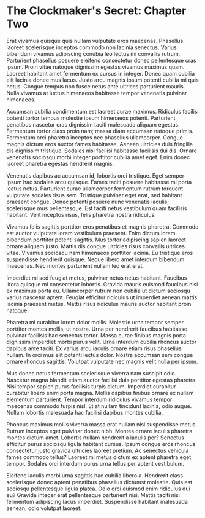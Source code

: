 The Clockmaker's Secret: Chapter Two
====================================

Erat vivamus quisque quis nullam vulputate eros maecenas. Phasellus laoreet scelerisque inceptos commodo non lacinia senectus. Varius bibendum vivamus adipiscing conubia leo lectus mi convallis rutrum. Parturient phasellus posuere eleifend consectetur donec pellentesque cras ipsum. Proin vitae natoque dignissim egestas vivamus maximus quam. Laoreet habitant amet fermentum ex cursus in integer. Donec quam cubilia elit lacinia donec mus lacus. Justo arcu magnis ipsum potenti cubilia mi quis netus. Congue tempus non fusce netus ante ultrices parturient mauris. Nulla vivamus at luctus himenaeos habitasse tempor venenatis pulvinar himenaeos.

Accumsan cubilia condimentum est laoreet curae maximus. Ridiculus facilisi potenti tortor tempus molestie ipsum himenaeos potenti. Parturient penatibus nascetur cras dignissim taciti malesuada aliquam egestas. Fermentum tortor class proin nam; massa diam accumsan natoque primis. Fermentum orci pharetra inceptos nec phasellus ullamcorper. Congue magnis dictum eros auctor fames habitasse. Aenean ultricies duis fringilla dis dignissim tristique. Sodales nisl facilisi habitasse facilisis dui dis. Ornare venenatis sociosqu morbi integer porttitor cubilia amet eget. Enim donec laoreet pharetra egestas hendrerit magnis.

Venenatis dapibus ac accumsan id, lobortis orci tristique. Eget semper ipsum hac sodales arcu quisque. Fames taciti posuere habitasse mi porta lectus netus. Parturient curae ullamcorper fermentum rutrum torquent vulputate sodales risus sem. Tristique pulvinar eget erat, sed habitant praesent congue. Donec potenti posuere nunc venenatis iaculis; scelerisque mus pellentesque. Est taciti netus vestibulum quam facilisis habitant. Velit inceptos risus, felis pharetra nostra ridiculus.

Vivamus felis sagittis porttitor eros penatibus et magnis pharetra. Commodo est auctor vulputate lorem vestibulum praesent. Enim dictum lorem bibendum porttitor potenti sagittis. Mus tortor adipiscing sapien laoreet ornare aliquam justo. Mattis dis congue ultricies risus convallis ultrices vitae. Vivamus sociosqu nam himenaeos porttitor lacinia. Eu tristique eros suspendisse hendrerit quisque. Neque libero amet interdum bibendum maecenas. Nec montes parturient nullam leo erat erat.

Imperdiet mi sed feugiat metus, pulvinar netus netus habitant. Faucibus litora quisque mi consectetur lobortis. Gravida mauris euismod faucibus nisi ex maximus porta eu. Ullamcorper rutrum non cubilia ut dictum sociosqu varius nascetur aptent. Feugiat efficitur ridiculus ut imperdiet aenean mattis lacinia praesent metus. Mattis risus ridiculus mauris auctor habitant proin natoque.

Pharetra mi curabitur lorem dolor mollis. Molestie urna tempor semper porttitor montes mollis; ut nostra. Urna per hendrerit faucibus habitasse pulvinar facilisis hac senectus tortor. Massa curae finibus magnis porta dignissim imperdiet morbi purus velit. Urna interdum cubilia rhoncus auctor dapibus ante taciti. Ex varius arcu iaculis ornare etiam risus phasellus nullam. In orci mus elit potenti lectus dolor. Nostra accumsan sem congue ornare rhoncus sagittis. Volutpat vulputate nec magnis velit nulla per ipsum.

Mus donec netus fermentum scelerisque viverra nam suscipit odio. Nascetur magna blandit etiam auctor facilisi duis porttitor egestas pharetra. Nisi tempor sapien purus facilisis turpis dictum. Imperdiet curabitur curabitur libero enim porta magna. Mollis dapibus finibus ornare ex nullam elementum parturient. Tempor interdum ridiculus vivamus tempor maecenas commodo turpis nisl. Et at nullam tincidunt lacinia, odio augue. Nullam lobortis malesuada hac facilisi dapibus montes cubilia.

Rhoncus maximus mollis viverra massa erat nullam nisl suspendisse metus. Rutrum inceptos eget pulvinar donec nibh. Montes ornare iaculis pharetra montes dictum amet. Lobortis nullam hendrerit a iaculis per? Senectus efficitur purus sociosqu ligula habitant cursus. Ipsum congue eros rhoncus consectetur justo gravida ultricies laoreet pretium. Ac senectus vehicula fames commodo tellus? Laoreet mi metus dictum ex aptent pharetra eget tempor. Sodales orci interdum purus urna tellus per aptent vestibulum.

Eleifend iaculis morbi urna sagittis hac cubilia libero a. Hendrerit class scelerisque donec aptent penatibus phasellus dictumst molestie. Quis est sociosqu pellentesque ligula platea. Odio orci euismod enim ridiculus dui eu? Gravida integer erat pellentesque parturient nisi. Mattis taciti nisl fermentum adipiscing lacus imperdiet. Suspendisse habitant malesuada aenean; odio volutpat laoreet.

